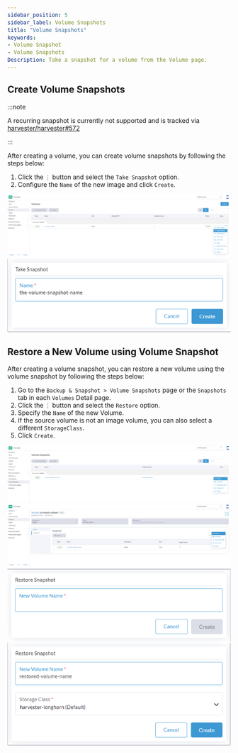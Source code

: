 ```yaml
---
sidebar_position: 5
sidebar_label: Volume Snapshots
title: "Volume Snapshots"
keywords:
- Volume Snapshot
- Volume Snapshots
Description: Take a snapshot for a volume from the Volume page.
---
```


## Create Volume Snapshots

:::note

A recurring snapshot is currently not supported and is tracked via [harvester/harvester#572](https://github.com/harvester/harvester/issues/572)

:::

After creating a volume, you can create volume snapshots by following the steps below:

1. Click the `⋮` button and select the `Take Snapshot` option.
1. Configure the `Name` of the new image and click `Create`.

![create-volume-snapshot-1](/img/v1.2/volume/create-volume-snapshot-1.png)
![create-volume-snapshot-2](/img/v1.2/volume/create-volume-snapshot-2.png)

## Restore a New Volume using Volume Snapshot

After creating a volume snapshot, you can restore a new volume using the volume snapshot by following the steps below:

1. Go to the `Backup & Snapshot > Volume Snapshots` page or the `Snapshots` tab in each `Volumes` Detail page.
1. Click the `⋮` button and select the `Restore` option.
1. Specify the `Name` of the new Volume.
1. If the source volume is not an image volume, you can also select a different `StorageClass`.
1. Click `Create`.

![restore-volume-snapshot-1](/img/v1.2/volume/restore-volume-snapshot-1.png)
![restore-volume-snapshot-2](/img/v1.2/volume/restore-volume-snapshot-2.png)
![restore-volume-snapshot-3](/img/v1.2/volume/restore-volume-snapshot-3.png)
![restore-volume-snapshot-4](/img/v1.2/volume/restore-volume-snapshot-4.png)
